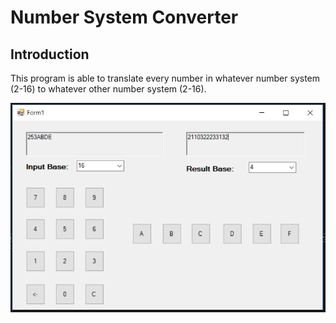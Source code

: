 # Number System Converter
## Introduction
This program is able to translate every number in whatever number system (2-16) to whatever other number system (2-16).  
  
![alt text](https://github.com/lulu98/number-system-converter/blob/master/thumbnail.PNG)
